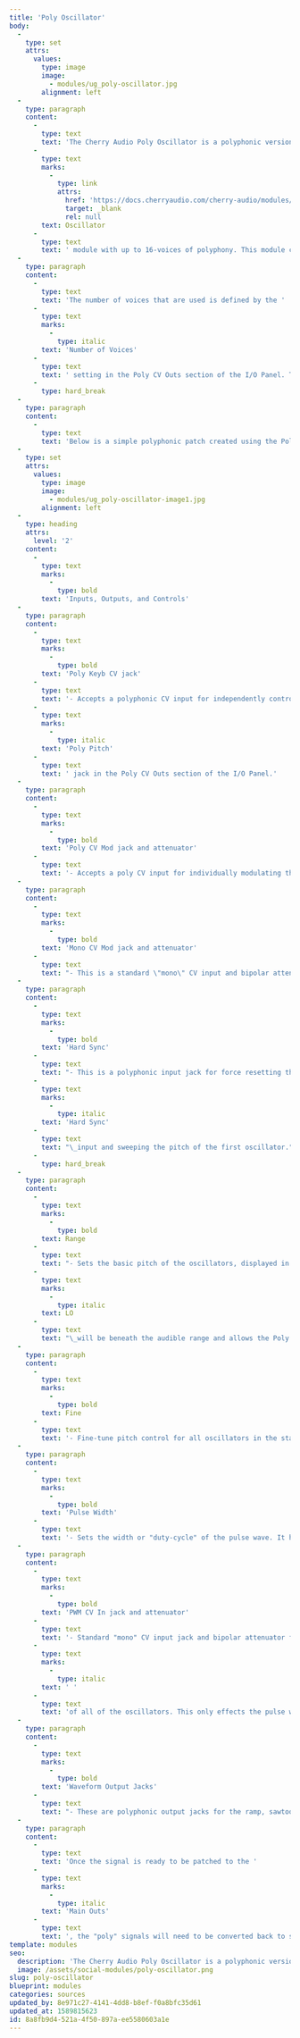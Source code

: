 ```yaml
---
title: 'Poly Oscillator'
body:
  -
    type: set
    attrs:
      values:
        type: image
        image:
          - modules/ug_poly-oscillator.jpg
        alignment: left
  -
    type: paragraph
    content:
      -
        type: text
        text: 'The Cherry Audio Poly Oscillator is a polyphonic version of the "standard" '
      -
        type: text
        marks:
          -
            type: link
            attrs:
              href: 'https://docs.cherryaudio.com/cherry-audio/modules/oscillator'
              target: _blank
              rel: null
        text: Oscillator
      -
        type: text
        text: ' module with up to 16-voices of polyphony. This module can be thought of as a "stack" of oscillators that each receive individual pitch CVs so that multiple notes can be played simultaneously.'
  -
    type: paragraph
    content:
      -
        type: text
        text: 'The number of voices that are used is defined by the '
      -
        type: text
        marks:
          -
            type: italic
        text: 'Number of Voices'
      -
        type: text
        text: ' setting in the Poly CV Outs section of the I/O Panel. This setting is used for all poly modules in the patch.'
      -
        type: hard_break
  -
    type: paragraph
    content:
      -
        type: text
        text: 'Below is a simple polyphonic patch created using the Poly Oscillator and other poly modules.'
  -
    type: set
    attrs:
      values:
        type: image
        image:
          - modules/ug_poly-oscillator-image1.jpg
        alignment: left
  -
    type: heading
    attrs:
      level: '2'
    content:
      -
        type: text
        marks:
          -
            type: bold
        text: 'Inputs, Outputs, and Controls'
  -
    type: paragraph
    content:
      -
        type: text
        marks:
          -
            type: bold
        text: 'Poly Keyb CV jack'
      -
        type: text
        text: '- Accepts a polyphonic CV input for independently controlling the pitch of each oscillator in the "stack." Typically this would come from the '
      -
        type: text
        marks:
          -
            type: italic
        text: 'Poly Pitch'
      -
        type: text
        text: ' jack in the Poly CV Outs section of the I/O Panel.'
  -
    type: paragraph
    content:
      -
        type: text
        marks:
          -
            type: bold
        text: 'Poly CV Mod jack and attenuator'
      -
        type: text
        text: '- Accepts a poly CV input for individually modulating the frequency of the oscillators. A polyphonic envelope, for example, could be patched here so that each individual note in a chord has its own pitch envelope. The bipolar attenuator adjusts the amount of modulation for all voices.'
  -
    type: paragraph
    content:
      -
        type: text
        marks:
          -
            type: bold
        text: 'Mono CV Mod jack and attenuator'
      -
        type: text
        text: "- This is a standard \"mono\" CV input and bipolar attenuator for modulating the frequency of all of the oscillators in the stack simultaneously.\_"
  -
    type: paragraph
    content:
      -
        type: text
        marks:
          -
            type: bold
        text: 'Hard Sync'
      -
        type: text
        text: "- This is a polyphonic input jack for force resetting the oscillators. This can be used, for example, to make each oscillator start from the beginning of its waveform every time it is triggered or to create \"sync sweep\" oscillator sounds by routing the output of a second Poly Oscillator to the\_"
      -
        type: text
        marks:
          -
            type: italic
        text: 'Hard Sync'
      -
        type: text
        text: "\_input and sweeping the pitch of the first oscillator."
      -
        type: hard_break
  -
    type: paragraph
    content:
      -
        type: text
        marks:
          -
            type: bold
        text: Range
      -
        type: text
        text: "- Sets the basic pitch of the oscillators, displayed in traditional organ footage.\_"
      -
        type: text
        marks:
          -
            type: italic
        text: LO
      -
        type: text
        text: "\_will be beneath the audible range and allows the Poly Oscillator to be used as a polyphonic modulation source."
  -
    type: paragraph
    content:
      -
        type: text
        marks:
          -
            type: bold
        text: Fine
      -
        type: text
        text: '- Fine-tune pitch control for all oscillators in the stack.'
  -
    type: paragraph
    content:
      -
        type: text
        marks:
          -
            type: bold
        text: 'Pulse Width'
      -
        type: text
        text: '- Sets the width or "duty-cycle" of the pulse wave. It has no effect on any other waveform. Its default setting of 50% outputs a perfect square wave, rich in delicious odd-order harmonics. Moving the knob left or right narrows its width as well as the thickness of sound until it almost disappears at its extremes, and we’ve included a nifty "faux-OLED" display to indicate the current pulse width. All oscillators in the stack are controlled simultaneously by this knob.'
  -
    type: paragraph
    content:
      -
        type: text
        marks:
          -
            type: bold
        text: 'PWM CV In jack and attenuator'
      -
        type: text
        text: '- Standard "mono" CV input jack and bipolar attenuator for controlling the pulse width'
      -
        type: text
        marks:
          -
            type: italic
        text: ' '
      -
        type: text
        text: 'of all of the oscillators. This only effects the pulse waveform.'
  -
    type: paragraph
    content:
      -
        type: text
        marks:
          -
            type: bold
        text: 'Waveform Output Jacks'
      -
        type: text
        text: "- These are polyphonic output jacks for the ramp, sawtooth, pulse, sine, and triangle waves. These can be used simultaneously, in any combination. Each jack outputs all oscillator voices via a single poly cable. This will typically be patched to a Poly Amplifier, Poly Filter, Poly Six-Input Mixer,\_ etc.\_"
  -
    type: paragraph
    content:
      -
        type: text
        text: 'Once the signal is ready to be patched to the '
      -
        type: text
        marks:
          -
            type: italic
        text: 'Main Outs'
      -
        type: text
        text: ', the "poly" signals will need to be converted back to standard "mono" cables. There are multiple modules that can be used for this including the Poly to Mono CV, Mini Poly to Mono CV, and Poly Spread modules.'
template: modules
seo:
  description: 'The Cherry Audio Poly Oscillator is a polyphonic version of the "standard" Oscillator module with up to 16-voices of polyphony.'
  image: /assets/social-modules/poly-oscillator.png
slug: poly-oscillator
blueprint: modules
categories: sources
updated_by: 8e971c27-4141-4dd8-b8ef-f0a8bfc35d61
updated_at: 1589815623
id: 8a8fb9d4-521a-4f50-897a-ee5580603a1e
---
```

